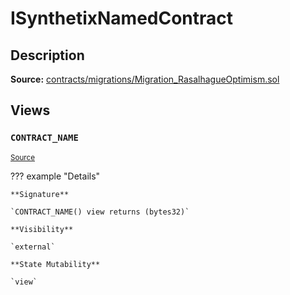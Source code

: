 # ISynthetixNamedContract

## Description

**Source:** [contracts/migrations/Migration_RasalhagueOptimism.sol](https://github.com/Synthetixio/synthetix/tree/v2.70.0-alpha/contracts/migrations/Migration_RasalhagueOptimism.sol)

## Views

### `CONTRACT_NAME`

<sub>[Source](https://github.com/Synthetixio/synthetix/tree/v2.70.0-alpha/contracts/migrations/Migration_RasalhagueOptimism.sol#L11)</sub>

??? example "Details"

    **Signature**

    `CONTRACT_NAME() view returns (bytes32)`

    **Visibility**

    `external`

    **State Mutability**

    `view`

